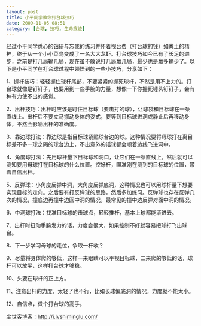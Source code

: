 ```yaml
---
layout: post
title: 小平同学教你打台球技巧
date: 2009-11-05 08:51
category: [台球, 技巧, 生命痕迹]
---
```

经过小平同学悉心的钻研与忘我的练习并怀着视台费（打台球的钱）如粪土的精神，终于从一个小小菜鸟变成了一名大大龙虾。打台球技巧如今已有了长足的进步，之前是打几局输几局，现在虽不敢说打几局赢几局，最少也是赢多输少了。以下是小平同学在打台球过程中领悟到的一些小技巧，分享如下：

1、握杆技巧：轻轻握住球杆尾部，不要紧紧的握死球杆，不然是用不上力的。打台球就像是钉钉子，也要用到一些手腕的力量，想像一下你握死锤头钉钉子，会有种有力使不出的感觉。

2、出杆技巧：出杆时应该是盯住目标球（要击打的球），让球袋和目标球在一条直线上。出杆后不要立马挪动身体的姿式，要等到目标球进洞或静止后再移动身体，不然会影响出杆的准确度。

3、靠边球打法：靠边球是指目标球紧贴球台边的球。这种情况要将母球打在离目标差不多一球之隔的球台边上，不出意外的话球都会顺着边线飞进洞中。

4、角度球打法：先用球杆量下目标球和洞口，让它们在一条直线上，然后就可以测知要用母球打在目标球的什么位置。控好杆，瞄准刚在测到的目标球的位置，带着自信出杆。

5、反弹球：小角度反弹中洞，大角度反弹底洞，这种情况也可以用球杆量下想要实现目标的走向。之后要有打反弹球的思路，然后多加练习。反弹球也存在反弹几次的情况，撞底边再撞中边回中洞的情况，最常见的撞中边反弹对面中洞的情况。

6、中洞球打法：找准目标球的击球点，轻轻推杆，基本上球都能滚进去。

7、出杆时扭动手腕发力的话，力度会很大，如果控制不好就容易把球打飞出球台。

8、下一步学习母球的走位，争取一杆收？

9、尽量将身体爬的够低，这样一来眼睛可以平视目标球，二来爬的够低的话，球杆可以放平，这样打台球才够稳。

10、头要在球杆的正上方。

11、注意出杆的力度，太轻了也不行，比如长球偏底洞的情况，力度就不能太小。

12、自信点，做个打台球的高手。

<a href="http://i.lvshiminglu.com/">尘世客博客</a>：<a href="http://i.lvshiminglu.com/">http://i.lvshiminglu.com/</a>

